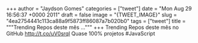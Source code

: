 
+++
author = "Jaydson Gomes"
categories = ["tweet"]
date = "Mon Aug 29 16:56:37 +0000 2011"
draft = false
image = "{TWEET_IMAGE}"
slug = "4ea2754441c113ca88a9f5873ff86087a7b020b0"
tags = ["tweet"]
title = """Trending Repos deste mês ..."""
+++
Trending Repos deste mês no GitHub http://t.co/uV0srql Quase 100% projetos #JavaScript
